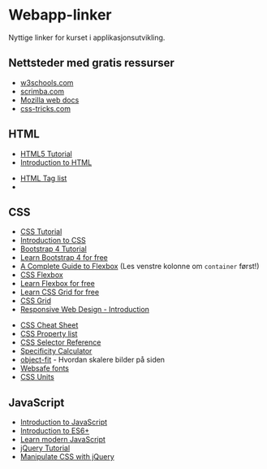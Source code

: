 # Webapp-linker

Nyttige linker for kurset i applikasjonsutvikling.

## Nettsteder med gratis ressurser

- [w3schools.com](https://www.w3schools.com/)
- [scrimba.com](https://scrimba.com/)
- [Mozilla web docs](https://developer.mozilla.org/en-US/docs/Web)
- [css-tricks.com](https://css-tricks.com/)

## HTML

- [HTML5 Tutorial](https://www.w3schools.com/html/default.asp)
- [Introduction to HTML](https://scrimba.com/g/ghtml)

* [HTML Tag list](https://www.w3schools.com/tags/default.asp)
*

## CSS

- [CSS Tutorial](https://www.w3schools.com/css/default.asp)
- [Introduction to CSS](https://scrimba.com/g/gintrotocss)
- [Bootstrap 4 Tutorial](https://www.w3schools.com/bootstrap4/default.asp)
- [Learn Bootstrap 4 for free](https://scrimba.com/g/gbootstrap4)
- [A Complete Guide to Flexbox](https://css-tricks.com/snippets/css/a-guide-to-flexbox/) (Les venstre kolonne om `container` først!)
- [CSS Flexbox](https://www.w3schools.com/Css/css3_flexbox.asp)
- [Learn Flexbox for free](https://scrimba.com/g/gflexbox)
- [Learn CSS Grid for free](https://scrimba.com/g/gR8PTE)
- [CSS Grid](https://www.w3schools.com/Css/css_grid.asp)
- [Responsive Web Design - Introduction](https://www.w3schools.com/css/css_rwd_intro.asp)

* [CSS Cheat Sheet](https://adam-marsden.co.uk/css-cheat-sheet)
* [CSS Property list](https://www.w3schools.com/cssref/default.asp)
* [CSS Selector Reference](https://www.w3schools.com/cssref/css_selectors.asp)
* [Specificity Calculator](https://specificity.keegan.st/)
* [object-fit](https://css-tricks.com/almanac/properties/o/object-fit/) - Hvordan skalere bilder på siden
* [Websafe fonts](https://www.w3schools.com/cssref/css_websafe_fonts.asp)
* [CSS Units](https://www.w3schools.com/cssref/css_units.asp)

## JavaScript

- [Introduction to JavaScript](https://scrimba.com/g/gintrotojavascript)
- [Introduction to ES6+](https://scrimba.com/g/gintrotoes6)
- [Learn modern JavaScript](https://scrimba.com/g/ges6)
- [jQuery Tutorial](https://www.w3schools.com/jquery/)
- [Manipulate CSS with jQuery](https://www.quackit.com/jquery/tutorial/jquery_css_manipulation.cfm)
